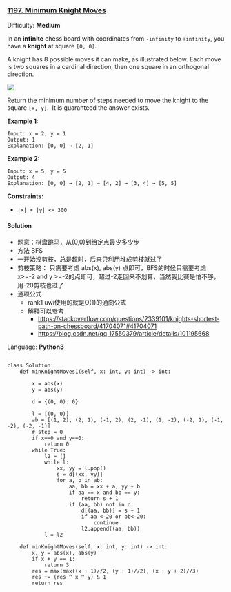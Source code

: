 ### [1197\. Minimum Knight Moves](https://leetcode.com/contest/biweekly-contest-9/problems/minimum-knight-moves/)

Difficulty: **Medium**

In an **infinite** chess board with coordinates from `-infinity` to `+infinity`, you have a **knight** at square `[0, 0]`.

A knight has 8 possible moves it can make, as illustrated below. Each move is two squares in a cardinal direction, then one square in an orthogonal direction.

![](https://assets.leetcode.com/uploads/2018/10/12/knight.png)

Return the minimum number of steps needed to move the knight to the square `[x, y]`.  It is guaranteed the answer exists.

**Example 1:**

```
Input: x = 2, y = 1
Output: 1
Explanation: [0, 0] → [2, 1]
```

**Example 2:**

```
Input: x = 5, y = 5
Output: 4
Explanation: [0, 0] → [2, 1] → [4, 2] → [3, 4] → [5, 5]
```

**Constraints:**

*   `|x| + |y| <= 300`

#### Solution
- 题意：棋盘跳马，从(0,0)到给定点最少多少步
- 方法 BFS
- 一开始没剪枝，总是超时，后来只利用堆成剪枝就过了
- 剪枝策略： 只需要考虑 abs(x), abs(y) 点即可，BFS的时候只需要考虑 x>=-2 and y >=-2的点即可，超过-2走回来不划算，当然我比赛是怕不够，用-20剪枝也过了
- 通项公式
    - rank1 uwi使用的就是O(1)的通向公式
    - 解释可以参考
        - https://stackoverflow.com/questions/2339101/knights-shortest-path-on-chessboard/41704071#41704071
        - https://blog.csdn.net/qq_17550379/article/details/101195668
    

Language: **Python3**

```python3
​
class Solution:
    def minKnightMoves1(self, x: int, y: int) -> int:

        x = abs(x)
        y = abs(y)

        d = {(0, 0): 0}

        l = [(0, 0)]
        ab = [(1, 2), (2, 1), (-1, 2), (2, -1), (1, -2), (-2, 1), (-1, -2), (-2, -1)]
        # step = 0
        if x==0 and y==0:
            return 0
        while True:
            l2 = []
            while l:
                xx, yy = l.pop()
                s = d[(xx, yy)]
                for a, b in ab:
                    aa, bb = xx + a, yy + b
                    if aa == x and bb == y:
                        return s + 1
                    if (aa, bb) not in d:
                        d[(aa, bb)] = s + 1
                        if aa <-20 or bb<-20:
                            continue
                        l2.append((aa, bb))
            l = l2

    def minKnightMoves(self, x: int, y: int) -> int:
        x, y = abs(x), abs(y)
        if x + y == 1:
            return 3
        res = max(max((x + 1)//2, (y + 1)//2), (x + y + 2)//3)
        res += (res ^ x ^ y) & 1
        return res
```